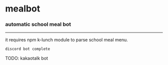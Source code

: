 # mealbot
### automatic school meal bot
---
it requires npm k-lunch module to parse school meal menu.

```discord bot complete```

TODO:
kakaotalk bot